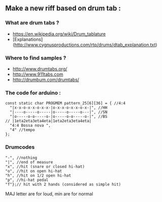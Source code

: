 
## Make a new riff based on drum tab : 

### What are drum tabs ?

* https://en.wikipedia.org/wiki/Drum_tablature
* [Explanations] (http://www.cygnusproductions.com/rtp/drums/dtab_explanation.txt)


### Where to find samples ? 

* http://www.drumtabs.org/
* http://www.911tabs.com
* http://drumbum.com/drumtabs/


### The code for arduino : 

```
const static char PROGMEM pattern_25[6][36] = { //4:4
  "|x-x-o-x-x-o-x-x-|o-x-x-o-x-x-o-x-|", //HH
  "|----o-----o-----|o-----o-----o---|", //SN
  "|o-----o-o-----o-|o-----o-o-----o-|", //BS
// |1eta2eta3eta4eta|1eta2eta3eta4eta|
  "4:4 Bossa nova ",
  "4" //tempo
};
```

### Drumcodes 
```
"-", //nothing
"|", //end of measure
"x", //hit (snare or closed hi-hat)
"o", //hit on open hi-hat
"h", //hit on 1/2 open hi-hat
"p", //hi-hat pedal
"f"};// hit with 2 hands (considered as simple hit)
```

MAJ letter are for loud, min are for normal

